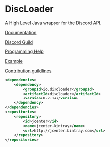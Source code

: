 # DiscLoader
A High Level Java wrapper for the Discord API.

[Documentation](http://docs.discloader.io/0.2.14)

[Discord Guild](https://discord.gg/7zfDPhE)

[Programming Help](http://discord.me/cm)

[Example](https://github.com/R3alCl0ud/DiscLoader/blob/master/example/com/example/Example.java)

[Contribution guildlines](https://github.com/R3alCl0ud/DiscLoader/blob/master/CONTRIBUTING.md)

```xml
<dependencies>
    <dependency>
        <groupId>io.discloader</groupId>
        <artifactId>discloader</artifactId>
        <version>0.2.14</version>
    </dependency>
</dependencies>
<repositories>
    <repository>
        <id>jcenter</id>
        <name>jcenter-bintray</name>
        <url>http://jcenter.bintray.com</url>
    </repository>
</repositories>
```



